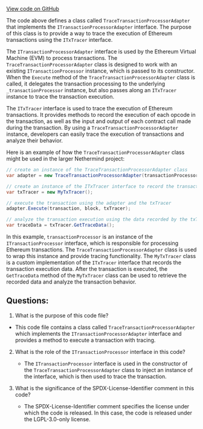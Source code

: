 [View code on GitHub](https://github.com/nethermindeth/nethermind/Nethermind.Evm/TransactionProcessing/TraceTransactionProcessorAdapter.cs)

The code above defines a class called `TraceTransactionProcessorAdapter` that implements the `ITransactionProcessorAdapter` interface. The purpose of this class is to provide a way to trace the execution of Ethereum transactions using the `ITxTracer` interface. 

The `ITransactionProcessorAdapter` interface is used by the Ethereum Virtual Machine (EVM) to process transactions. The `TraceTransactionProcessorAdapter` class is designed to work with an existing `ITransactionProcessor` instance, which is passed to its constructor. When the `Execute` method of the `TraceTransactionProcessorAdapter` class is called, it delegates the transaction processing to the underlying `_transactionProcessor` instance, but also passes along an `ITxTracer` instance to trace the transaction execution.

The `ITxTracer` interface is used to trace the execution of Ethereum transactions. It provides methods to record the execution of each opcode in the transaction, as well as the input and output of each contract call made during the transaction. By using a `TraceTransactionProcessorAdapter` instance, developers can easily trace the execution of transactions and analyze their behavior.

Here is an example of how the `TraceTransactionProcessorAdapter` class might be used in the larger Nethermind project:

```csharp
// create an instance of the TraceTransactionProcessorAdapter class
var adapter = new TraceTransactionProcessorAdapter(transactionProcessor);

// create an instance of the ITxTracer interface to record the transaction execution
var txTracer = new MyTxTracer();

// execute the transaction using the adapter and the txTracer
adapter.Execute(transaction, block, txTracer);

// analyze the transaction execution using the data recorded by the txTracer
var traceData = txTracer.GetTraceData();
```

In this example, `transactionProcessor` is an instance of the `ITransactionProcessor` interface, which is responsible for processing Ethereum transactions. The `TraceTransactionProcessorAdapter` class is used to wrap this instance and provide tracing functionality. The `MyTxTracer` class is a custom implementation of the `ITxTracer` interface that records the transaction execution data. After the transaction is executed, the `GetTraceData` method of the `MyTxTracer` class can be used to retrieve the recorded data and analyze the transaction behavior.
## Questions: 
 1. What is the purpose of this code file?
   - This code file contains a class called `TraceTransactionProcessorAdapter` which implements the `ITransactionProcessorAdapter` interface and provides a method to execute a transaction with tracing.

2. What is the role of the `ITransactionProcessor` interface in this code?
   - The `ITransactionProcessor` interface is used in the constructor of the `TraceTransactionProcessorAdapter` class to inject an instance of the interface, which is then used to trace the transaction.

3. What is the significance of the SPDX-License-Identifier comment in this code?
   - The SPDX-License-Identifier comment specifies the license under which the code is released. In this case, the code is released under the LGPL-3.0-only license.